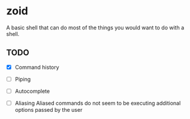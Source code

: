 # zoid
A basic shell that can do most of the things you would want to do with a shell.

## TODO
- [x] Command history
- [ ] Piping
- [ ] Autocomplete
- [ ] Aliasing
    Aliased commands do not seem to be executing additional options passed by the user

